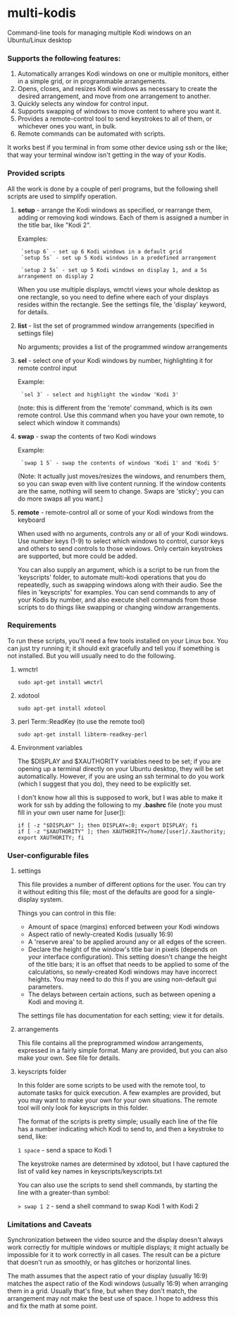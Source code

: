 # multi-kodis
Command-line tools for managing multiple Kodi windows on an Ubuntu/Linux desktop

### Supports the following features:

1. Automatically arranges Kodi windows on one or multiple monitors, either in a simple grid, or in programmable arrangements.
2. Opens, closes, and resizes Kodi windows as necessary to create the desired arrangement, and move from one arrangement to another.
3. Quickly selects any window for control input.
4. Supports swapping of windows to move content to where you want it.
5. Provides a remote-control tool to send keystrokes to all of them, or whichever ones you want, in bulk.
6. Remote commands can be automated with scripts.

It works best if you terminal in from some other device using ssh or the like; that way your terminal window isn't getting in the way of your Kodis.

### Provided scripts

All the work is done by a couple of perl programs, but the following shell scripts are used to simplify operation.

1. **setup** - arrange the Kodi windows as specified, or rearrange them, adding or removing kodi windows. Each of them is assigned a number in the title bar, like "Kodi 2".

	Examples:
	
		`setup 6` - set up 6 Kodi windows in a default grid
		`setup 5s` - set up 5 Kodi windows in a predefined arrangement

		`setup 2 5s` - set up 5 Kodi windows on display 1, and a 5s arrangement on display 2

	When you use multiple displays, wmctrl views your whole desktop as one rectangle, so you need to define where each of your displays resides within the rectangle. See the settings file, the 'display' keyword, for details.

2. **list** - list the set of programmed window arrangements (specified in settings file)

	No arguments; provides a list of the programmed window arrangements

3. **sel** - select one of your Kodi windows by number, highlighting it for remote control input

	Example:
	
		`sel 3` - select and highlight the window 'Kodi 3'

	(note: this is different from the 'remote' command, which is its own remote control. Use this command when you have your own remote, to select which window it commands)

4. **swap** - swap the contents of two Kodi windows

	Example:
	
		`swap 1 5` - swap the contents of windows 'Kodi 1' and 'Kodi 5'

	(Note: It actually just moves/resizes the windows, and renumbers them, so you can swap even with live content running. If the window contents are the same, nothing will seem to change. Swaps are 'sticky'; you can do more swaps all you want.)

5. **remote** - remote-control all or some of your Kodi windows from the keyboard

	When used with no arguments, controls any or all of your Kodi windows. Use number keys (1-9) to select which windows to control, cursor keys and others to send controls to those windows. Only certain keystrokes are supported, but more could be added.
	
	You can also supply an argument, which is a script to be run from the 'keyscripts' folder, to automate multi-kodi operations that you do repeatedly, such as swapping windows along with their audio. See the files in 'keyscripts' for examples. You can send commands to any of your Kodis by number, and also execute shell commands from those scripts to do things like swapping or changing window arrangements.

### Requirements

To run these scripts, you'll need a few tools installed on your Linux box. You can just try running it; it should exit gracefully and tell you if something is not installed. But you will usually need to do the following.

1. wmctrl

	`sudo apt-get install wmctrl`
	
2. xdotool

	`sudo apt-get install xdotool`
	
3. perl Term::ReadKey (to use the remote tool)

	`sudo apt-get install libterm-readkey-perl`

4. Environment variables

	The $DISPLAY and $XAUTHORITY variables need to be set; if you are opening up a terminal directly on your Ubuntu desktop, they will be set automatically. However, if you are using an ssh terminal to do you work (which I suggest that you do), they need to be explicitly set.
	
	I don't know how all this is supposed to work, but I was able to make it work for ssh by adding the following to my **.bashrc** file (note you must fill in your own user name for [user]):
	
	```
	if [ -z "$DISPLAY" ]; then DISPLAY=:0; export DISPLAY; fi
	if [ -z "$XAUTHORITY" ]; then XAUTHORITY=/home/[user]/.Xauthority; export XAUTHORITY; fi
	```

### User-configurable files

1. settings

	This file provides a number of different options for the user. You can try it without editing this file; most of the defaults are good for a single-display system.
	
	Things you can control in this file:
	
	* Amount of space (margins) enforced between your Kodi windows
	* Aspect ratio of newly-created Kodis (usually 16:9)
	* A 'reserve area' to be applied around any or all edges of the screen.
	* Declare the height of the window's title bar in pixels (depends on your interface configuration). This setting doesn't change the height of the title bars; it is an offset that needs to be applied to some of the calculations, so newly-created Kodi windows may have incorrect heights. You may need to do this if you are using non-default gui parameters.
	* The delays between certain actions, such as between opening a Kodi and moving it.
		
	The settings file has documentation for each setting; view it for details.
	
2. arrangements

	This file contains all the preprogrammed window arrangements, expressed in a fairly simple format. Many are provided, but you can also make your own. See file for details.
	
3. keyscripts folder

	In this folder are some scripts to be used with the remote tool, to automate tasks for quick execution. A few examples are provided, but you may want to make your own for your own situations. The remote tool will only look for keyscripts in this folder.
	
	The format of the scripts is pretty simple; usually each line of the file has a number indicating which Kodi to send to, and then a keystroke to send, like:
	
	`1 space` - send a space to Kodi 1
	
	The keystroke names are determined by xdotool, but I have captured the list of valid key names in keyscripts/keyscripts.txt
	
	You can also use the scripts to send shell commands, by starting the line with a greater-than symbol:
	
	`> swap 1 2` - send a shell command to swap Kodi 1 with Kodi 2

### Limitations and Caveats

Synchronization between the video source and the display doesn't always work correctly for multiple windows or multiple displays; it might actually be impossible for it to work correctly in all cases. The result can be a picture that doesn't run as smoothly, or has glitches or horizontal lines.

The math assumes that the aspect ratio of your display (usually 16:9) matches the aspect ratio of the Kodi windows (usually 16:9) when arranging them in a grid. Usually that's fine, but when they don't match, the arrangement may not make the best use of space. I hope to address this and fix the math at some point.

